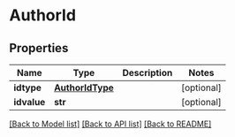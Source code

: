 # AuthorId

## Properties
Name | Type | Description | Notes
------------ | ------------- | ------------- | -------------
**idtype** | [**AuthorIdType**](AuthorIdType.md) |  | [optional] 
**idvalue** | **str** |  | [optional] 

[[Back to Model list]](../README.md#documentation-for-models) [[Back to API list]](../README.md#documentation-for-api-endpoints) [[Back to README]](../README.md)

